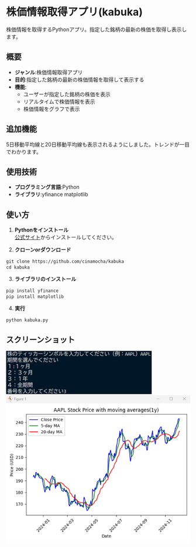 # 株価情報取得アプリ(kabuka)  
株価情報を取得するPythonアプリ。指定した銘柄の最新の株価を取得し表示します。  

## 概要  
- **ジャンル**:株価情報取得アプリ
- **目的**:指定した銘柄の最新の株価情報を取得して表示する
- **機能**:
  - ユーザーが指定した銘柄の株価を表示
  - リアルタイムで株価情報を表示
  - 株価情報をグラフで表示

## 追加機能  
5日移動平均線と20日移動平均線も表示されるようにしました。トレンドが一目でわかります。  
  
## 使用技術  
- **プログラミング言語**:Python
- **ライブラリ**:yfinance matplotlib

## 使い方  
1. **Pythonをインストール**  
   [公式サイト](https://www.python.org/)からインストールしてください。
   
2. **クローンorダウンロード**
```
git clone https://github.com/cinamocha/kabuka
cd kabuka
```
  
3. **ライブラリのインストール**
```
pip install yfinance
pip install matplotlib
```

4. **実行**
```
python kabuka.py
```

## スクリーンショット  
![銘柄、期間の指定画面](https://github.com/cinamocha/kabuka/blob/main/%E3%82%B9%E3%82%AF%E3%83%AA%E3%83%BC%E3%83%B3%E3%82%B7%E3%83%A7%E3%83%83%E3%83%88%202024-12-08%20134012.png)  
![グラフ](https://github.com/cinamocha/kabuka/blob/main/%E3%82%B9%E3%82%AF%E3%83%AA%E3%83%BC%E3%83%B3%E3%82%B7%E3%83%A7%E3%83%83%E3%83%88%202024-12-08%20134025.png)
